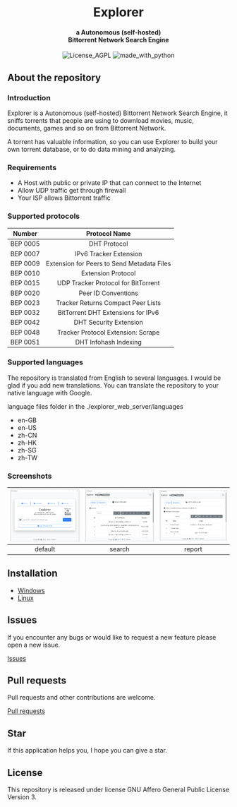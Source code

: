 <div>
  <h1 align="center">
    <span>
      Explorer
    </span>
  </h1>
  <h4 align="center">
    <span>
      a Autonomous (self-hosted)
    </span>
    <br>
    <span>
      Bittorrent Network Search Engine
    </span>
  </h4>
</div>

<div align="center">
  <img src="https://img.shields.io/badge/License-AGPLv3-yellow.svg" alt="License_AGPL" />
  <img src="https://img.shields.io/badge/Made%20with-Python%203-1f425f.svg" alt="made_with_python" />
</div>

## About the repository

### Introduction

Explorer is a Autonomous (self-hosted) Bittorrent Network Search Engine, it sniffs torrents that people are using to download movies, music, documents, games and so on from Bittorrent Network.

A torrent has valuable information, so you can use Explorer to build your own torrent database, or to do data mining and analyzing.

### Requirements

* A Host with public or private IP that can connect to the Internet
* Allow UDP traffic get through firewall
* Your ISP allows Bittorrent traffic

### Supported protocols

|  Number  |               Protocol Name                |
| :------: | :----------------------------------------: |
| BEP 0005 |                DHT Protocol                |
| BEP 0007 |           IPv6 Tracker Extension           |
| BEP 0009 | Extension for Peers to Send Metadata Files |
| BEP 0010 |             Extension Protocol             |
| BEP 0015 |    UDP Tracker Protocol for BitTorrent     |
| BEP 0020 |            Peer ID Conventions             |
| BEP 0023 |     Tracker Returns Compact Peer Lists     |
| BEP 0032 |     BitTorrent DHT Extensions for IPv6     |
| BEP 0042 |           DHT Security Extension           |
| BEP 0048 |     Tracker Protocol Extension: Scrape     |
| BEP 0051 |           DHT Infohash Indexing            |

### Supported languages

The repository is translated from English to several languages. I would be glad if you add new translations. You can translate the repository to your native language with Google.

language files folder in the ./explorer_web_server/languages

* en-GB
* en-US
* zh-CN
* zh-HK
* zh-SG
* zh-TW

### Screenshots

| ![default](./screenshots/screenshot_1.png) | ![search](./screenshots/screenshot_2.png) | ![report](./screenshots/screenshot_3.png) |
| :----------------------------------------: | :---------------------------------------: | :---------------------------------------: |
|                  default                   |                  search                   |                  report                   |

## Installation

* [Windows](https://github.com/no-u-turn/explorer/wiki/Windows_installation)
* [Linux](https://github.com/no-u-turn/explorer/wiki/Linux_installation)

## Issues

If you encounter any bugs or would like to request a new feature please open a new issue.

[Issues](https://github.com/no-u-turn/explorer/issues)

## Pull requests

Pull requests and other contributions are welcome.

[Pull requests](https://github.com/no-u-turn/explorer/pulls)

## Star

If this application helps you, I hope you can give a star.

## License

This repository is released under license GNU Affero General Public License Version 3.
